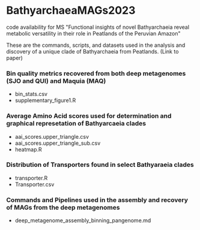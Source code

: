 # BathyarchaeaMAGs2023
code availability for MS "Functional insights of novel Bathyarchaeia reveal metabolic versatility in their role in Peatlands of the Peruvian Amazon"

These are the commands, scripts, and datasets used in the analysis and discovery of a unique clade of Bathyarchaeia from Peatlands. (Link to paper)

### Bin quality metrics recovered from both deep metagenomes (SJO and QUI) and Maquia (MAQ)
  - bin_stats.csv
  - supplementary_figure1.R
   
### Average Amino Acid scores used for determination and graphical represetation of Bathyarcaeia clades
  - aai_scores.upper_triangle.csv
  - aai_scores.upper_triangle_sub.csv
  - heatmap.R
    
### Distribution of Transporters found in select Bathyaraeia clades
  - transporter.R
  - Transporter.csv

### Commands and Pipelines used in the assembly and recovery of MAGs from the deep metagenomes
  - deep_metagenome_assembly_binning_pangenome.md
